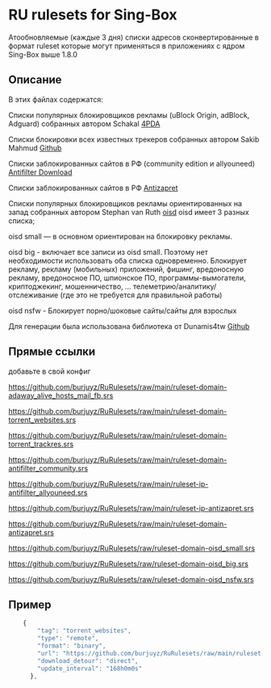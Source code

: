 
# RU rulesets for Sing-Box



Атообновляемые (каждые 3 дня) списки адресов сконвертированные в формат ruleset которые могут применяться в приложениях с ядром Sing-Box выше 1.8.0
## Описание
В этих файлах содержатся:

Списки популярных блокировщиков рекламы (uBlock Origin, adBlock, Adguard) собранных автором Schakal [4PDA](https://4pda.to/forum/index.php?showtopic=275091&st=8000#Spoil-89665467-4) 

Списки блокировки всех известных трекеров собранных автором Sakib Mahmud [Github](https://github.com/SM443/Pi-hole-Torrent-Blocklist)  

Списки заблокированных сайтов в РФ (community edition и allyouneed) [Antifilter Download](https://community.antifilter.download)

Списки заблокированных сайтов в РФ [Antizapret](https://github.com/zapret-info/z-i)

Списки популярных блокировщиков рекламы ориентированных на запад собранных автором Stephan van Ruth [oisd](https://oisd.nl/setup) 
oisd имеет 3 разных списка;

oisd small — в основном ориентирован на блокировку рекламы.

oisd big -  включает все записи из oisd small. Поэтому нет необходимости использовать оба списка одновременно.
Блокирует рекламу, рекламу (мобильных) приложений, фишинг, вредоносную рекламу, вредоносное ПО, шпионское ПО, программы-вымогатели, криптоджекинг, мошенничество, ... телеметрию/аналитику/отслеживание (где это не требуется для правильной работы)

oisd nsfw - Блокирует порно/шоковые сайты/сайты для взрослых

Для генерации была использована библиотека от Dunamis4tw [Github](https://github.com/Dunamis4tw/generate-geoip-geosite)
## Прямые ссылки

добавьте в свой конфиг

https://github.com/burjuyz/RuRulesets/raw/main/ruleset-domain-adaway_alive_hosts_mail_fb.srs

https://github.com/burjuyz/RuRulesets/raw/main/ruleset-domain-torrent_websites.srs

https://github.com/burjuyz/RuRulesets/raw/main/ruleset-domain-torrent_trackres.srs

https://github.com/burjuyz/RuRulesets/raw/main/ruleset-domain-antifilter_community.srs

https://github.com/burjuyz/RuRulesets/raw/main/ruleset-ip-antifilter_allyouneed.srs

https://github.com/burjuyz/RuRulesets/raw/main/ruleset-ip-antizapret.srs

https://github.com/burjuyz/RuRulesets/raw/main/ruleset-domain-antizapret.srs

https://github.com/burjuyz/RuRulesets/raw/ruleset-domain-oisd_small.srs

https://github.com/burjuyz/RuRulesets/raw/ruleset-domain-oisd_big.srs

https://github.com/burjuyz/RuRulesets/raw/ruleset-domain-oisd_nsfw.srs

## Пример

```javascript
    {
        "tag": "torrent_websites",
        "type": "remote",
        "format": "binary",
        "url": "https://github.com/burjuyz/RuRulesets/raw/main/ruleset-domain-torrent_websites.srs",
        "download_detour": "direct",
        "update_interval": "168h0m0s"
      },
```

